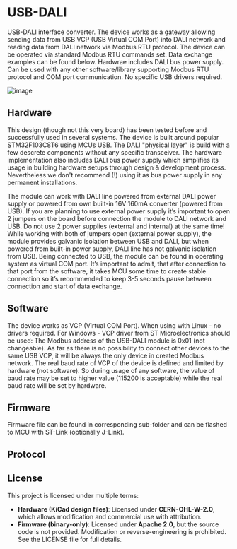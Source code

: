 # USB-DALI
USB-DALI interface converter.
The device works as a gateway allowing sending data from USB VCP (USB Virtual COM 
Port) into DALI network and reading data from DALI network via Modbus RTU protocol.
The device can be operated via standard Modbus RTU commands set. Data exchange examples can be found below. 
Hardwrae includes DALI bus power supply.
Can be used with any other software/library supporting Modbus RTU protocol and COM port communication.
No specific USB drivers required.

![image](https://github.com/user-attachments/assets/bc7f1a80-c95d-4f3c-8095-90b0468517c5)

## Hardware
This design (though not this very board) has been tested before and successfully used in several systems. 
The device is built around popular STM32F103C8T6 using MCUs USB. The DALI "physical layer" is build with a few descrete components without any specific transceiver.
The hardware implementation also includes DALI bus power supply which simplifies its usage in building hardware setups through design & development process. Nevertheless we don't recommend (!) using it as bus power supply in any permanent installations.

The module can work with DALI line powered from external DALI power supply or powered from 
own built-in 16V 160mA converter (powered from USB). If you are planning to use external power supply 
it’s important to open 2 jumpers on the board before connection the module to DALI network and USB. Do 
not use 2 power supplies (external and internal) at the same time! While working with both of jumpers
 open (external power supply), the module provides galvanic isolation between USB and DALI, but when 
powered from built-in power supply, DALI line has not galvanic isolation from USB.
 Being connected to USB, the module can be found in operating system as virtual COM port. It’s 
important to admit, that after connection to that port from the software, it takes MCU some time to create 
stable connection so it’s recommended to keep 3-5 seconds pause between connection and start of data 
exchange.

## Software
The device works as VCP (Virtual COM Port). When using with Linux - no drivers required. For Windows - VCP driver from ST Microelectronics should be used: 
 The Modbus address of the USB-DALI module is 0x01 (not changeable). As far as there is no possibility to connect other devices to the same USB VCP, it will be always the only device in created 
Modbus network. The real baud rate of VCP of the device is defined and limited by hardware (not software). So during usage of any software, the value of baud rate may be set to higher value (115200 is 
acceptable) while the real baud rate will be set by hardware.

## Firmware
Firmware file can be found in corresponding sub-folder and can be flashed to MCU with ST-Link (optionally J-Link).

## Protocol


## License
This project is licensed under multiple terms:
- **Hardware (KiCad design files)**: Licensed under **CERN-OHL-W-2.0**, which allows modification and commercial use with attribution.  
- **Firmware (binary-only)**: Licensed under **Apache 2.0**, but the source code is not provided. Modification or reverse-engineering is prohibited.  
See the LICENSE file for full details. 

